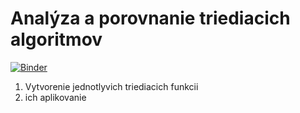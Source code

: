 # Analýza a porovnanie triediacich algoritmov

[![Binder](http://mybinder.org/badge_logo.svg)](https://mybinder.org/v2/gh/Dakotys/sorting/HEAD)


1. Vytvorenie jednotlyvich triediacich funkcii
2. ich aplikovanie
